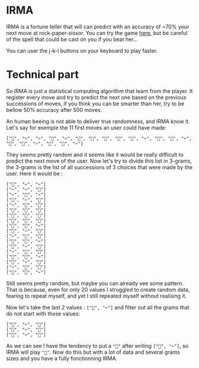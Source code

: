 # IRMA
IRMA is a fortune teller that will can predict with an accuracy of ~70% your next move at rock-paper-sissor.
You can try the game [here](https://irma.netlify.com), but be careful of the spell that could be cast on you if you beat her...

You can user the j-k-l buttons on your keyboard to play faster.

# Technical part
So IRMA is just a statistical computing algorithm that learn from the player. It register every move and try to predict the next one based on the previous successions of moves, if you think you can be smarter than her, try to be bellow 50% accuracy after 500 moves. 

An human beeing is not able to deliver true randomness, and IRMA know it. Let's say for exemple the 11 first moves an user could have made:
```
["📝", "✂️", "✂️", "📝", "✂️", "📝", "📝", "📝", "📝", "📝", "✂️", "📝", "📝", "✂️", "📝", "📝", "✂️", "📝", "📝", "✂️"]
```
They seems pretty random and it seems like it would be really difficult to predict the next move of the user.
Now let's try to divide this list in 3-grams, the 3-grams is the list of all successions of 3 choices that were made by the user. Here it would be :

```
["📝", "✂️", "✂️"]
["✂️", "✂️", "📝"]
["✂️", "📝", "✂️"]
["📝", "✂️", "📝"]
["✂️", "📝", "📝"]
["📝", "📝", "📝"]
["📝", "📝", "📝"]
["📝", "📝", "📝"]
["📝", "📝", "✂️"]
["📝", "✂️", "📝"]
["✂️", "📝", "📝"]
["📝", "📝", "✂️"]
["📝", "✂️", "📝"]
["✂️", "📝", "📝"]
["📝", "📝", "✂️"]
["📝", "✂️", "📝"]
["✂️", "📝", "📝"]
["📝", "📝", "✂️"]
```
Still seems pretty random, but maybe you can already see some pattern. That is because, even for only 20 values I struggled to create random data, fearing to repeat myself, and yet I still repeated myself without realising it.

Now let's take the last 2 values : `["📝", "✂️"]` and filter out all the grams that do not start with those values:
```
["📝", "✂️", "📝"]
["📝", "✂️", "📝"]
["📝", "✂️", "📝"]
```
As we can see I have the tendency to put a `"📝"` after writing `["📝", "✂️"]`, so IRMA will play `"📝"`. Now do this but with a lot of data and several grams sizes and you have a fully fonctionning IRMA.
